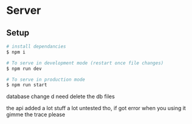 # Server

## Setup

```bash
# install dependancies
$ npm i

# To serve in development mode (restart once file changes)
$ npm run dev

# To serve in production mode
$ npm run start
```


database change d need delete the db files

the api added a lot stuff a lot untested tho, if got error when you using it gimme the trace please

